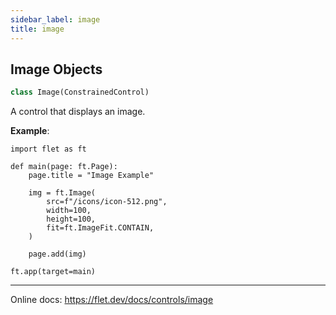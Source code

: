 ```yaml
---
sidebar_label: image
title: image
---
```


## Image Objects

```python
class Image(ConstrainedControl)
```

A control that displays an image.

**Example**:

```
import flet as ft

def main(page: ft.Page):
    page.title = "Image Example"

    img = ft.Image(
        src=f"/icons/icon-512.png",
        width=100,
        height=100,
        fit=ft.ImageFit.CONTAIN,
    )

    page.add(img)

ft.app(target=main)
```
  
  -----
  
  Online docs: https://flet.dev/docs/controls/image

